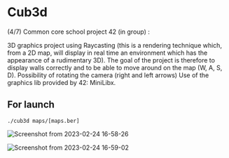 # Cub3d

(4/7) Common core school project 42 (in group) :

3D graphics project using Raycasting (this is a rendering technique which, from a 2D map, will display
in real time an environment which has the appearance of a rudimentary 3D).
The goal of the project is therefore to display walls correctly and to be able to move around on the map (W, A, S, D). Possibility of rotating the camera (right and left arrows)
Use of the graphics lib provided by 42: MiniLibx.

## For launch
```./cub3d maps/[maps.ber]```

![Screenshot from 2023-02-24 16-58-26](https://user-images.githubusercontent.com/88725985/221226730-294f2a7c-a5cc-4433-b0c9-9ac0b5f25938.png)

![Screenshot from 2023-02-24 16-59-02](https://user-images.githubusercontent.com/88725985/221226754-148c0722-cca7-46ae-9df2-161101f42317.png)
